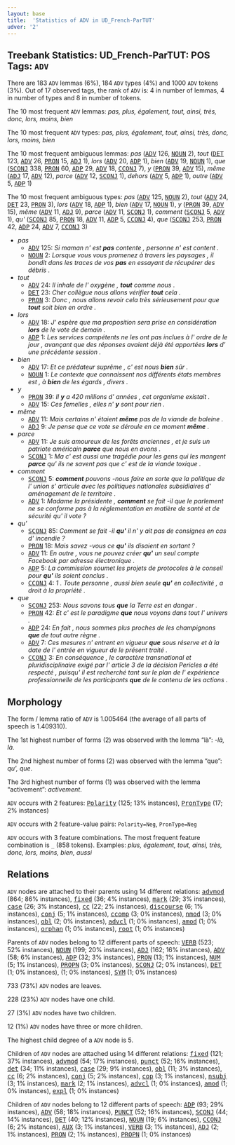 ```yaml
---
layout: base
title:  'Statistics of ADV in UD_French-ParTUT'
udver: '2'
---
```


## Treebank Statistics: UD_French-ParTUT: POS Tags: `ADV`

There are 183 `ADV` lemmas (6%), 184 `ADV` types (4%) and 1000 `ADV` tokens (3%).
Out of 17 observed tags, the rank of `ADV` is: 4 in number of lemmas, 4 in number of types and 8 in number of tokens.

The 10 most frequent `ADV` lemmas: <em>pas, plus, également, tout, ainsi, très, donc, lors, moins, bien</em>

The 10 most frequent `ADV` types:  <em>pas, plus, également, tout, ainsi, très, donc, lors, moins, bien</em>

The 10 most frequent ambiguous lemmas: <em>pas</em> (<tt><a href="fr_partut-pos-ADV.html">ADV</a></tt> 126, <tt><a href="fr_partut-pos-NOUN.html">NOUN</a></tt> 2), <em>tout</em> (<tt><a href="fr_partut-pos-DET.html">DET</a></tt> 123, <tt><a href="fr_partut-pos-ADV.html">ADV</a></tt> 26, <tt><a href="fr_partut-pos-PRON.html">PRON</a></tt> 15, <tt><a href="fr_partut-pos-ADJ.html">ADJ</a></tt> 1), <em>lors</em> (<tt><a href="fr_partut-pos-ADV.html">ADV</a></tt> 20, <tt><a href="fr_partut-pos-ADP.html">ADP</a></tt> 1), <em>bien</em> (<tt><a href="fr_partut-pos-ADV.html">ADV</a></tt> 19, <tt><a href="fr_partut-pos-NOUN.html">NOUN</a></tt> 1), <em>que</em> (<tt><a href="fr_partut-pos-SCONJ.html">SCONJ</a></tt> 338, <tt><a href="fr_partut-pos-PRON.html">PRON</a></tt> 60, <tt><a href="fr_partut-pos-ADP.html">ADP</a></tt> 29, <tt><a href="fr_partut-pos-ADV.html">ADV</a></tt> 18, <tt><a href="fr_partut-pos-CCONJ.html">CCONJ</a></tt> 7), <em>y</em> (<tt><a href="fr_partut-pos-PRON.html">PRON</a></tt> 39, <tt><a href="fr_partut-pos-ADV.html">ADV</a></tt> 15), <em>même</em> (<tt><a href="fr_partut-pos-ADJ.html">ADJ</a></tt> 17, <tt><a href="fr_partut-pos-ADV.html">ADV</a></tt> 12), <em>parce</em> (<tt><a href="fr_partut-pos-ADV.html">ADV</a></tt> 12, <tt><a href="fr_partut-pos-SCONJ.html">SCONJ</a></tt> 1), <em>dehors</em> (<tt><a href="fr_partut-pos-ADV.html">ADV</a></tt> 5, <tt><a href="fr_partut-pos-ADP.html">ADP</a></tt> 1), <em>outre</em> (<tt><a href="fr_partut-pos-ADV.html">ADV</a></tt> 5, <tt><a href="fr_partut-pos-ADP.html">ADP</a></tt> 1)

The 10 most frequent ambiguous types:  <em>pas</em> (<tt><a href="fr_partut-pos-ADV.html">ADV</a></tt> 125, <tt><a href="fr_partut-pos-NOUN.html">NOUN</a></tt> 2), <em>tout</em> (<tt><a href="fr_partut-pos-ADV.html">ADV</a></tt> 24, <tt><a href="fr_partut-pos-DET.html">DET</a></tt> 23, <tt><a href="fr_partut-pos-PRON.html">PRON</a></tt> 3), <em>lors</em> (<tt><a href="fr_partut-pos-ADV.html">ADV</a></tt> 18, <tt><a href="fr_partut-pos-ADP.html">ADP</a></tt> 1), <em>bien</em> (<tt><a href="fr_partut-pos-ADV.html">ADV</a></tt> 17, <tt><a href="fr_partut-pos-NOUN.html">NOUN</a></tt> 1), <em>y</em> (<tt><a href="fr_partut-pos-PRON.html">PRON</a></tt> 39, <tt><a href="fr_partut-pos-ADV.html">ADV</a></tt> 15), <em>même</em> (<tt><a href="fr_partut-pos-ADV.html">ADV</a></tt> 11, <tt><a href="fr_partut-pos-ADJ.html">ADJ</a></tt> 9), <em>parce</em> (<tt><a href="fr_partut-pos-ADV.html">ADV</a></tt> 11, <tt><a href="fr_partut-pos-SCONJ.html">SCONJ</a></tt> 1), <em>comment</em> (<tt><a href="fr_partut-pos-SCONJ.html">SCONJ</a></tt> 5, <tt><a href="fr_partut-pos-ADV.html">ADV</a></tt> 1), <em>qu'</em> (<tt><a href="fr_partut-pos-SCONJ.html">SCONJ</a></tt> 85, <tt><a href="fr_partut-pos-PRON.html">PRON</a></tt> 18, <tt><a href="fr_partut-pos-ADV.html">ADV</a></tt> 11, <tt><a href="fr_partut-pos-ADP.html">ADP</a></tt> 5, <tt><a href="fr_partut-pos-CCONJ.html">CCONJ</a></tt> 4), <em>que</em> (<tt><a href="fr_partut-pos-SCONJ.html">SCONJ</a></tt> 253, <tt><a href="fr_partut-pos-PRON.html">PRON</a></tt> 42, <tt><a href="fr_partut-pos-ADP.html">ADP</a></tt> 24, <tt><a href="fr_partut-pos-ADV.html">ADV</a></tt> 7, <tt><a href="fr_partut-pos-CCONJ.html">CCONJ</a></tt> 3)


* <em>pas</em>
  * <tt><a href="fr_partut-pos-ADV.html">ADV</a></tt> 125: <em>Si maman n' est <b>pas</b> contente , personne n' est content .</em>
  * <tt><a href="fr_partut-pos-NOUN.html">NOUN</a></tt> 2: <em>Lorsque vous vous promenez à travers les paysages , il bondit dans les traces de vos <b>pas</b> en essayant de récupérer des débris .</em>
* <em>tout</em>
  * <tt><a href="fr_partut-pos-ADV.html">ADV</a></tt> 24: <em>Il inhale de l' oxygène , <b>tout</b> comme nous .</em>
  * <tt><a href="fr_partut-pos-DET.html">DET</a></tt> 23: <em>Cher collègue nous allons vérifier <b>tout</b> cela .</em>
  * <tt><a href="fr_partut-pos-PRON.html">PRON</a></tt> 3: <em>Donc , nous allons revoir cela très sérieusement pour que <b>tout</b> soit bien en ordre .</em>
* <em>lors</em>
  * <tt><a href="fr_partut-pos-ADV.html">ADV</a></tt> 18: <em>J' espère que ma proposition sera prise en considération <b>lors</b> de le vote de demain .</em>
  * <tt><a href="fr_partut-pos-ADP.html">ADP</a></tt> 1: <em>Les services compétents ne les ont pas inclues à l' ordre de le jour , avançant que des réponses avaient déjà été apportées <b>lors</b> d' une précédente session .</em>
* <em>bien</em>
  * <tt><a href="fr_partut-pos-ADV.html">ADV</a></tt> 17: <em>Et ce prédateur suprême , c' est nous <b>bien</b> sûr .</em>
  * <tt><a href="fr_partut-pos-NOUN.html">NOUN</a></tt> 1: <em>Le contexte que connaissent nos différents états membres est , à <b>bien</b> de les égards , divers .</em>
* <em>y</em>
  * <tt><a href="fr_partut-pos-PRON.html">PRON</a></tt> 39: <em>Il <b>y</b> a 420 millions d' années , cet organisme existait .</em>
  * <tt><a href="fr_partut-pos-ADV.html">ADV</a></tt> 15: <em>Ces femelles , elles n' <b>y</b> sont pour rien .</em>
* <em>même</em>
  * <tt><a href="fr_partut-pos-ADV.html">ADV</a></tt> 11: <em>Mais certains n' étaient <b>même</b> pas de la viande de baleine .</em>
  * <tt><a href="fr_partut-pos-ADJ.html">ADJ</a></tt> 9: <em>Je pense que ce vote se déroule en ce moment <b>même</b> .</em>
* <em>parce</em>
  * <tt><a href="fr_partut-pos-ADV.html">ADV</a></tt> 11: <em>Je suis amoureux de les forêts anciennes , et je suis un patriote américain <b>parce</b> que nous en avons .</em>
  * <tt><a href="fr_partut-pos-SCONJ.html">SCONJ</a></tt> 1: <em>Ma c' est aussi une tragédie pour les gens qui les mangent <b>parce</b> qu' ils ne savent pas que c' est de la viande toxique .</em>
* <em>comment</em>
  * <tt><a href="fr_partut-pos-SCONJ.html">SCONJ</a></tt> 5: <em><b>comment</b> pouvons -nous faire en sorte que la politique de l' union s' articule avec les politiques nationales subsidiaires d' aménagement de le territoire .</em>
  * <tt><a href="fr_partut-pos-ADV.html">ADV</a></tt> 1: <em>Madame la présidente , <b>comment</b> se fait -il que le parlement ne se conforme pas à la réglementation en matière de santé et de sécurité qu' il vote ?</em>
* <em>qu'</em>
  * <tt><a href="fr_partut-pos-SCONJ.html">SCONJ</a></tt> 85: <em>Comment se fait -il <b>qu'</b> il n' y ait pas de consignes en cas d' incendie ?</em>
  * <tt><a href="fr_partut-pos-PRON.html">PRON</a></tt> 18: <em>Mais savez -vous ce <b>qu'</b> ils disaient en sortant ?</em>
  * <tt><a href="fr_partut-pos-ADV.html">ADV</a></tt> 11: <em>En outre , vous ne pouvez créer <b>qu'</b> un seul compte Facebook par adresse électronique .</em>
  * <tt><a href="fr_partut-pos-ADP.html">ADP</a></tt> 5: <em>La commission soumet les projets de protocoles à le conseil pour <b>qu'</b> ils soient conclus .</em>
  * <tt><a href="fr_partut-pos-CCONJ.html">CCONJ</a></tt> 4: <em>1 . Toute personne , aussi bien seule <b>qu'</b> en collectivité , a droit à la propriété .</em>
* <em>que</em>
  * <tt><a href="fr_partut-pos-SCONJ.html">SCONJ</a></tt> 253: <em>Nous savons tous <b>que</b> la Terre est en danger .</em>
  * <tt><a href="fr_partut-pos-PRON.html">PRON</a></tt> 42: <em>Et c' est le paradigme <b>que</b> nous voyons dans tout l' univers .</em>
  * <tt><a href="fr_partut-pos-ADP.html">ADP</a></tt> 24: <em>En fait , nous sommes plus proches de les champignons <b>que</b> de tout autre règne .</em>
  * <tt><a href="fr_partut-pos-ADV.html">ADV</a></tt> 7: <em>Ces mesures n' entrent en vigueur <b>que</b> sous réserve et à la date de l' entrée en vigueur de le présent traité .</em>
  * <tt><a href="fr_partut-pos-CCONJ.html">CCONJ</a></tt> 3: <em>En conséquence , le caractère transnational et pluridisciplinaire exigé par l' article 3 de la décision Pericles a été respecté , puisqu' il est recherché tant sur le plan de l' expérience professionnelle de les participants <b>que</b> de le contenu de les actions .</em>

## Morphology

The form / lemma ratio of `ADV` is 1.005464 (the average of all parts of speech is 1.409310).

The 1st highest number of forms (2) was observed with the lemma “là”: <em>-là, là</em>.

The 2nd highest number of forms (2) was observed with the lemma “que”: <em>qu', que</em>.

The 3rd highest number of forms (1) was observed with the lemma “activement”: <em>activement</em>.

`ADV` occurs with 2 features: <tt><a href="fr_partut-feat-Polarity.html">Polarity</a></tt> (125; 13% instances), <tt><a href="fr_partut-feat-PronType.html">PronType</a></tt> (17; 2% instances)

`ADV` occurs with 2 feature-value pairs: `Polarity=Neg`, `PronType=Neg`

`ADV` occurs with 3 feature combinations.
The most frequent feature combination is `_` (858 tokens).
Examples: <em>plus, également, tout, ainsi, très, donc, lors, moins, bien, aussi</em>


## Relations

`ADV` nodes are attached to their parents using 14 different relations: <tt><a href="fr_partut-dep-advmod.html">advmod</a></tt> (864; 86% instances), <tt><a href="fr_partut-dep-fixed.html">fixed</a></tt> (36; 4% instances), <tt><a href="fr_partut-dep-mark.html">mark</a></tt> (29; 3% instances), <tt><a href="fr_partut-dep-case.html">case</a></tt> (26; 3% instances), <tt><a href="fr_partut-dep-cc.html">cc</a></tt> (22; 2% instances), <tt><a href="fr_partut-dep-discourse.html">discourse</a></tt> (6; 1% instances), <tt><a href="fr_partut-dep-conj.html">conj</a></tt> (5; 1% instances), <tt><a href="fr_partut-dep-ccomp.html">ccomp</a></tt> (3; 0% instances), <tt><a href="fr_partut-dep-nmod.html">nmod</a></tt> (3; 0% instances), <tt><a href="fr_partut-dep-obl.html">obl</a></tt> (2; 0% instances), <tt><a href="fr_partut-dep-advcl.html">advcl</a></tt> (1; 0% instances), <tt><a href="fr_partut-dep-amod.html">amod</a></tt> (1; 0% instances), <tt><a href="fr_partut-dep-orphan.html">orphan</a></tt> (1; 0% instances), <tt><a href="fr_partut-dep-root.html">root</a></tt> (1; 0% instances)

Parents of `ADV` nodes belong to 12 different parts of speech: <tt><a href="fr_partut-pos-VERB.html">VERB</a></tt> (523; 52% instances), <tt><a href="fr_partut-pos-NOUN.html">NOUN</a></tt> (199; 20% instances), <tt><a href="fr_partut-pos-ADJ.html">ADJ</a></tt> (162; 16% instances), <tt><a href="fr_partut-pos-ADV.html">ADV</a></tt> (58; 6% instances), <tt><a href="fr_partut-pos-ADP.html">ADP</a></tt> (32; 3% instances), <tt><a href="fr_partut-pos-PRON.html">PRON</a></tt> (13; 1% instances), <tt><a href="fr_partut-pos-NUM.html">NUM</a></tt> (5; 1% instances), <tt><a href="fr_partut-pos-PROPN.html">PROPN</a></tt> (3; 0% instances), <tt><a href="fr_partut-pos-SCONJ.html">SCONJ</a></tt> (2; 0% instances), <tt><a href="fr_partut-pos-DET.html">DET</a></tt> (1; 0% instances),  (1; 0% instances), <tt><a href="fr_partut-pos-SYM.html">SYM</a></tt> (1; 0% instances)

733 (73%) `ADV` nodes are leaves.

228 (23%) `ADV` nodes have one child.

27 (3%) `ADV` nodes have two children.

12 (1%) `ADV` nodes have three or more children.

The highest child degree of a `ADV` node is 5.

Children of `ADV` nodes are attached using 14 different relations: <tt><a href="fr_partut-dep-fixed.html">fixed</a></tt> (121; 37% instances), <tt><a href="fr_partut-dep-advmod.html">advmod</a></tt> (54; 17% instances), <tt><a href="fr_partut-dep-punct.html">punct</a></tt> (52; 16% instances), <tt><a href="fr_partut-dep-det.html">det</a></tt> (34; 11% instances), <tt><a href="fr_partut-dep-case.html">case</a></tt> (29; 9% instances), <tt><a href="fr_partut-dep-obl.html">obl</a></tt> (11; 3% instances), <tt><a href="fr_partut-dep-cc.html">cc</a></tt> (6; 2% instances), <tt><a href="fr_partut-dep-conj.html">conj</a></tt> (5; 2% instances), <tt><a href="fr_partut-dep-cop.html">cop</a></tt> (3; 1% instances), <tt><a href="fr_partut-dep-nsubj.html">nsubj</a></tt> (3; 1% instances), <tt><a href="fr_partut-dep-mark.html">mark</a></tt> (2; 1% instances), <tt><a href="fr_partut-dep-advcl.html">advcl</a></tt> (1; 0% instances), <tt><a href="fr_partut-dep-amod.html">amod</a></tt> (1; 0% instances), <tt><a href="fr_partut-dep-expl.html">expl</a></tt> (1; 0% instances)

Children of `ADV` nodes belong to 12 different parts of speech: <tt><a href="fr_partut-pos-ADP.html">ADP</a></tt> (93; 29% instances), <tt><a href="fr_partut-pos-ADV.html">ADV</a></tt> (58; 18% instances), <tt><a href="fr_partut-pos-PUNCT.html">PUNCT</a></tt> (52; 16% instances), <tt><a href="fr_partut-pos-SCONJ.html">SCONJ</a></tt> (44; 14% instances), <tt><a href="fr_partut-pos-DET.html">DET</a></tt> (40; 12% instances), <tt><a href="fr_partut-pos-NOUN.html">NOUN</a></tt> (19; 6% instances), <tt><a href="fr_partut-pos-CCONJ.html">CCONJ</a></tt> (6; 2% instances), <tt><a href="fr_partut-pos-AUX.html">AUX</a></tt> (3; 1% instances), <tt><a href="fr_partut-pos-VERB.html">VERB</a></tt> (3; 1% instances), <tt><a href="fr_partut-pos-ADJ.html">ADJ</a></tt> (2; 1% instances), <tt><a href="fr_partut-pos-PRON.html">PRON</a></tt> (2; 1% instances), <tt><a href="fr_partut-pos-PROPN.html">PROPN</a></tt> (1; 0% instances)

